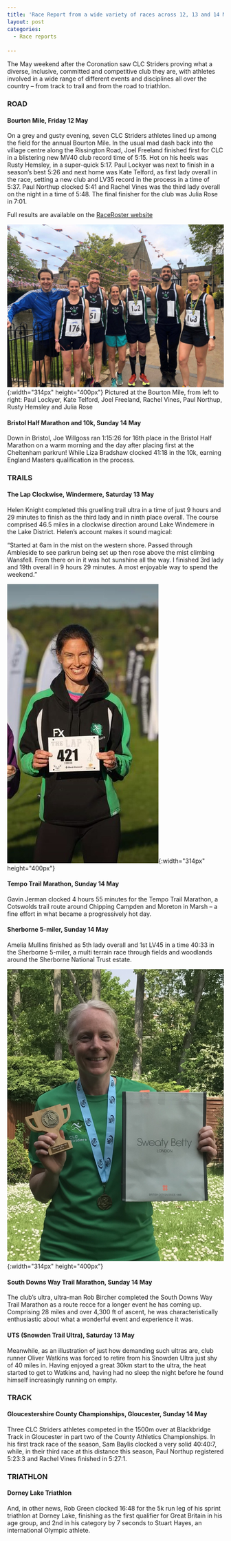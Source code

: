 ```yaml
---
title: 'Race Report from a wide variety of races across 12, 13 and 14 May 2023'
layout: post
categories:
  - Race reports

---
```


The May weekend after the Coronation saw CLC Striders proving what a diverse, inclusive, committed and competitive club they are, with athletes involved in a wide range of different events and disciplines all over the country – from track to trail and from the road to triathlon.

### ROAD

#### Bourton Mile, Friday 12 May

On a grey and gusty evening, seven CLC Striders athletes lined up among the field for the annual Bourton Mile. In the usual mad dash back into the village centre along the Rissington Road, Joel Freeland finished first for CLC in a blistering new MV40 club record time of 5:15. Hot on his heels was Rusty Hemsley, in a super-quick 5:17. Paul Lockyer was next to finish in a season’s best 5:26 and next home was Kate Telford, as first lady overall in the race, setting a new club and LV35 record in the process in a time of 5:37. Paul Northup clocked 5:41 and Rachel Vines was the third lady overall on the night in a time of 5:48. The final finisher for the club was Julia Rose in 7:01.

Full results are available on the [RaceRoster website](https://results.raceroster.com/v2/en-US/results/u3gwjpk6p7vhgrs6/results?subEvent= "RaceRoster website") 

![Bourton 1 mile runners](/images/2023/05/2023-05-15-Bourton-1-mile.jpg "Bourton 1 mile runners"){:width="314px" height="400px"}
Pictured at the Bourton Mile, from left to right: Paul Lockyer, Kate Telford, Joel Freeland, Rachel Vines, Paul Northup, Rusty Hemsley and Julia Rose

#### Bristol Half Marathon and 10k, Sunday 14 May

Down in Bristol, Joe Willgoss ran 1:15:26 for 16th place in the Bristol Half Marathon on a warm morning and the day after placing first at the Cheltenham parkrun! While Liza Bradshaw clocked 41:18 in the 10k, earning England Masters qualification in the process.

### TRAILS

#### The Lap Clockwise, Windermere, Saturday 13 May

Helen Knight completed this gruelling trail ultra in a time of just 9 hours and 29 minutes to finish as the third lady and in ninth place overall. The course comprised 46.5 miles in a clockwise direction around Lake Windemere in the Lake District. Helen’s account makes it sound magical:

“Started at 6am in the mist on the western shore. Passed through Ambleside to see parkrun being set up then rose above the mist climbing Wansfell. From there on in it was hot sunshine all the way.  I finished 3rd lady and 19th overall in 9 hours 29 minutes. A most enjoyable way to spend the weekend.”

![The Lap Clockwise](/images/2023/05/2023-05-15-The-Lap-Clockwise.jpg "The Lap Clockwise"){:width="314px" height="400px"}

#### Tempo Trail Marathon, Sunday 14 May

Gavin Jerman clocked 4 hours 55 minutes for the Tempo Trail Marathon, a Cotswolds trail route around Chipping Campden and Moreton in Marsh – a fine effort in what became a progressively hot day.

#### Sherborne 5-miler, Sunday 14 May

Amelia Mullins finished as 5th lady overall and 1st LV45 in a time 40:33 in the Sherborne 5-miler, a multi terrain race through fields and woodlands around the Sherborne National Trust estate.

![The Sherborne 5 miler](/images/2023/05/2023-05-15-Sherborne-5-mile.jpg "The Sherborne 5 miler"){:width="314px" height="400px"}

#### South Downs Way Trail Marathon, Sunday 14 May

The club’s ultra, ultra-man Rob Bircher completed the South Downs Way Trail Marathon as a route recce for a longer event he has coming up. Comprising 28 miles and over 4,300 ft of ascent, he was characteristically enthusiastic about what a wonderful event and experience it was.

#### UTS (Snowden Trail Ultra), Saturday 13 May

Meanwhile, as an illustration of just how demanding such ultras are, club runner Oliver Watkins was forced to retire from his Snowden Ultra just shy of 40 miles in. Having enjoyed a great 30km start to the ultra, the heat started to get to Watkins and, having had no sleep the night before he found himself increasingly running on empty. 

### TRACK

#### Gloucestershire County Championships, Gloucester, Sunday 14 May

Three CLC Striders athletes competed in the 1500m over at Blackbridge Track in Gloucester in part two of the County Athletics Championships. In his first track race of the season, Sam Baylis clocked a very solid 40:40:7, while, in their third race at this distance this season, Paul Northup registered 5:23:3 and Rachel Vines finished in 5:27:1.

### TRIATHLON

#### Dorney Lake Triathlon

And, in other news, Rob Green clocked 16:48 for the 5k run leg of his sprint triathlon at Dorney Lake, finishing as the first qualifier for Great Britain in his age group, and 2nd in his category by 7 seconds to Stuart Hayes, an international Olympic athlete.




